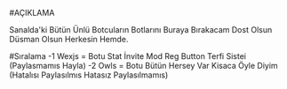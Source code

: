 #AÇIKLAMA

Sanalda'ki Bütün Ünlü Botcuların Botlarını Buraya Bırakacam Dost Olsun Düsman Olsun Herkesin Hemde.

#Sıralama
-1 Wexjs = Botu Stat İnvite Mod Reg Button Terfi Sistei (Paylasmamıs Hayla)
-2 Owls = Botu Bütün Hersey Var Kisaca Öyle Diyim (Hatalısı Paylasılmıs Hatasız Paylasılmamıs)
